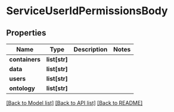 # ServiceUserIdPermissionsBody

## Properties
Name | Type | Description | Notes
------------ | ------------- | ------------- | -------------
**containers** | **list[str]** |  | 
**data** | **list[str]** |  | 
**users** | **list[str]** |  | 
**ontology** | **list[str]** |  | 

[[Back to Model list]](../README.md#documentation-for-models) [[Back to API list]](../README.md#documentation-for-api-endpoints) [[Back to README]](../README.md)

